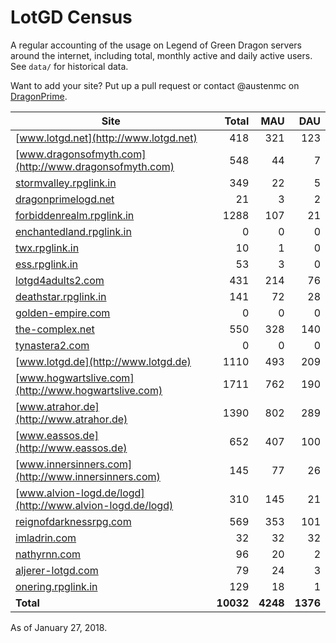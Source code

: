 # LotGD Census
A regular accounting of the usage on Legend of Green Dragon servers around the internet, including total, monthly active and daily active users. See `data/` for historical data.

Want to add your site? Put up a pull request or contact @austenmc on [DragonPrime](http://dragonprime.net).


Site | Total | MAU | DAU
--- | ---:| ---:| ---:
[www.lotgd.net](http://www.lotgd.net)|418|321|123
[www.dragonsofmyth.com](http://www.dragonsofmyth.com)|548|44|7
[stormvalley.rpglink.in](http://stormvalley.rpglink.in)|349|22|5
[dragonprimelogd.net](http://dragonprimelogd.net)|21|3|2
[forbiddenrealm.rpglink.in](http://forbiddenrealm.rpglink.in)|1288|107|21
[enchantedland.rpglink.in](http://enchantedland.rpglink.in)|0|0|0
[twx.rpglink.in](http://twx.rpglink.in)|10|1|0
[ess.rpglink.in](http://ess.rpglink.in)|53|3|0
[lotgd4adults2.com](http://lotgd4adults2.com)|431|214|76
[deathstar.rpglink.in](http://deathstar.rpglink.in)|141|72|28
[golden-empire.com](http://golden-empire.com)|0|0|0
[the-complex.net](http://the-complex.net)|550|328|140
[tynastera2.com](http://tynastera2.com)|0|0|0
[www.lotgd.de](http://www.lotgd.de)|1110|493|209
[www.hogwartslive.com](http://www.hogwartslive.com)|1711|762|190
[www.atrahor.de](http://www.atrahor.de)|1390|802|289
[www.eassos.de](http://www.eassos.de)|652|407|100
[www.innersinners.com](http://www.innersinners.com)|145|77|26
[www.alvion-logd.de/logd](http://www.alvion-logd.de/logd)|310|145|21
[reignofdarknessrpg.com](http://reignofdarknessrpg.com)|569|353|101
[imladrin.com](http://imladrin.com)|32|32|32
[nathyrnn.com](http://nathyrnn.com)|96|20|2
[aljerer-lotgd.com](http://aljerer-lotgd.com)|79|24|3
[onering.rpglink.in](http://onering.rpglink.in)|129|18|1
**Total**|**10032**|**4248**|**1376**

As of January 27, 2018.
